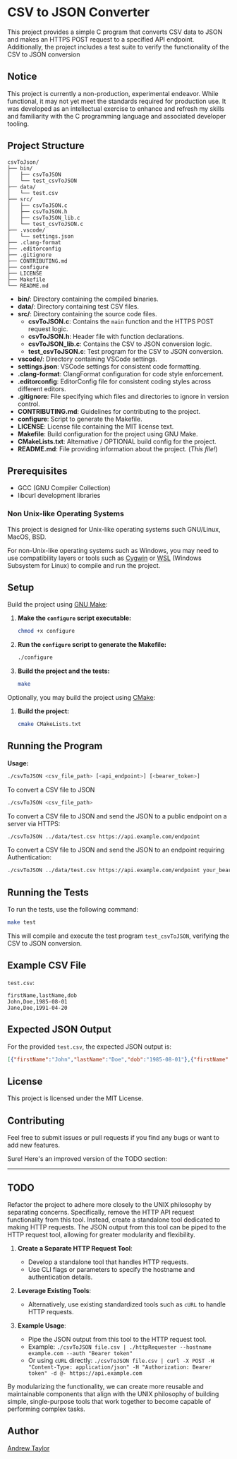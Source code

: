 
# CSV to JSON Converter

This project provides a simple C program that converts CSV data to JSON and makes an HTTPS POST request to a specified API endpoint. Additionally, the project includes a test suite to verify the functionality of the CSV to JSON conversion

## Notice

This project is currently a non-production, experimental endeavor. While functional, it may not yet meet the standards required for production use. It was developed as an intellectual exercise to enhance and refresh my skills and familiarity with the C programming language and associated developer tooling.

## Project Structure

```text
csvToJson/
├── bin/
│   ├── csvToJSON
│   └── test_csvToJSON
├── data/
│   └── test.csv
├── src/
│   ├── csvToJSON.c
│   ├── csvToJSON.h
│   ├── csvToJSON_lib.c
│   └── test_csvToJSON.c
├── .vscode/
│   └── settings.json
├── .clang-format
├── .editorconfig
├── .gitignore
├── CONTRIBUTING.md
├── configure
├── LICENSE
├── Makefile
└── README.md

```

- **bin/**: Directory containing the compiled binaries.
- **data/**: Directory containing test CSV files.
- **src/**: Directory containing the source code files.
  - **csvToJSON.c**: Contains the `main` function and the HTTPS POST request logic.
  - **csvToJSON.h**: Header file with function declarations.
  - **csvToJSON_lib.c**: Contains the CSV to JSON conversion logic.
  - **test_csvToJSON.c**: Test program for the CSV to JSON conversion.
- **vscode/**: Directory containing VSCode settings.
- **settings.json**: VSCode settings for consistent code formatting.
- **.clang-format**: ClangFormat configuration for code style enforcement.
- **.editorconfig**: EditorConfig file for consistent coding styles across different editors.
- **.gitignore**: File specifying which files and directories to ignore in version control.
- **CONTRIBUTING.md**: Guidelines for contributing to the project.
- **configure**: Script to generate the Makefile.
- **LICENSE**: License file containing the MIT license text.
- **Makefile**: Build configuration for the project using GNU Make.
- **CMakeLists.txt**: Alternative / OPTIONAL build config for the project.
- **README.md**: File providing information about the project. (*This file!*)

## Prerequisites

- GCC (GNU Compiler Collection)
- libcurl development libraries

### Non Unix-like Operating Systems

This project is designed for Unix-like operating systems such GNU/Linux, MacOS, BSD.

For non-Unix-like operating systems such as Windows, you may need to use compatibility layers or tools such as [Cygwin](https://www.cygwin.com/) or [WSL](https://learn.microsoft.com/en-us/windows/wsl/about) (Windows Subsystem for Linux) to compile and run the project.

## Setup

Build the project using [GNU Make](https://www.gnu.org/software/make/):

1. **Make the `configure` script executable:**

    ```sh
    chmod +x configure
    ```

2. **Run the `configure` script to generate the Makefile:**

    ```sh
    ./configure
    ```

3. **Build the project and the tests:**

    ```sh
    make
    ```

Optionally, you may build the project using [CMake](https://cmake.org/cmake/help/latest/guide/tutorial/index.html):

1. **Build the project:**

    ```sh
    cmake CMakeLists.txt
    ```



## Running the Program

**Usage:**

```sh
./csvToJSON <csv_file_path> [<api_endpoint>] [<bearer_token>]
```

To convert a CSV file to JSON

```sh
./csvToJSON <csv_file_path>
```

To convert a CSV file to JSON and send the JSON to a public endpoint on a server via HTTPS:

```sh
./csvToJSON ../data/test.csv https://api.example.com/endpoint
```

To convert a CSV file to JSON and send the JSON to an endpoint requiring Authentication:

```sh
./csvToJSON ../data/test.csv https://api.example.com/endpoint your_bearer_token
```

## Running the Tests

To run the tests, use the following command:

```sh
make test
```

This will compile and execute the test program `test_csvToJSON`, verifying the CSV to JSON conversion.

## Example CSV File

`test.csv`:

```csv
firstName,lastName,dob
John,Doe,1985-08-01
Jane,Doe,1991-04-20
```

## Expected JSON Output

For the provided `test.csv`, the expected JSON output is:

```json
[{"firstName":"John","lastName":"Doe","dob":"1985-08-01"},{"firstName":"Jane","lastName":"Doe","dob":"1991-04-20"}]
```

## License

This project is licensed under the MIT License.

## Contributing

Feel free to submit issues or pull requests if you find any bugs or want to add new features.

Sure! Here's an improved version of the TODO section:

---

## TODO

Refactor the project to adhere more closely to the UNIX philosophy by separating concerns. Specifically, remove the HTTP API request functionality from this tool. Instead, create a standalone tool dedicated to making HTTP requests. The JSON output from this tool can be piped to the HTTP request tool, allowing for greater modularity and flexibility.

1. **Create a Separate HTTP Request Tool**:
    - Develop a standalone tool that handles HTTP requests.
    - Use CLI flags or parameters to specify the hostname and authentication details.

2. **Leverage Existing Tools**:
    - Alternatively, use existing standardized tools such as `cURL` to handle HTTP requests.

3. **Example Usage**:
    - Pipe the JSON output from this tool to the HTTP request tool.
    - Example: `./csvToJSON file.csv | ./httpRequester --hostname example.com --auth "Bearer token"`
    - Or using `cURL` directly: `./csvToJSON file.csv | curl -X POST -H "Content-Type: application/json" -H "Authorization: Bearer token" -d @- https://api.example.com`

By modularizing the functionality, we can create more reusable and maintainable components that align with the UNIX philosophy of building simple, single-purpose tools that work together to become capable of performing complex tasks.

## Author

[Andrew Taylor](https://github.com/aftaylor2)
